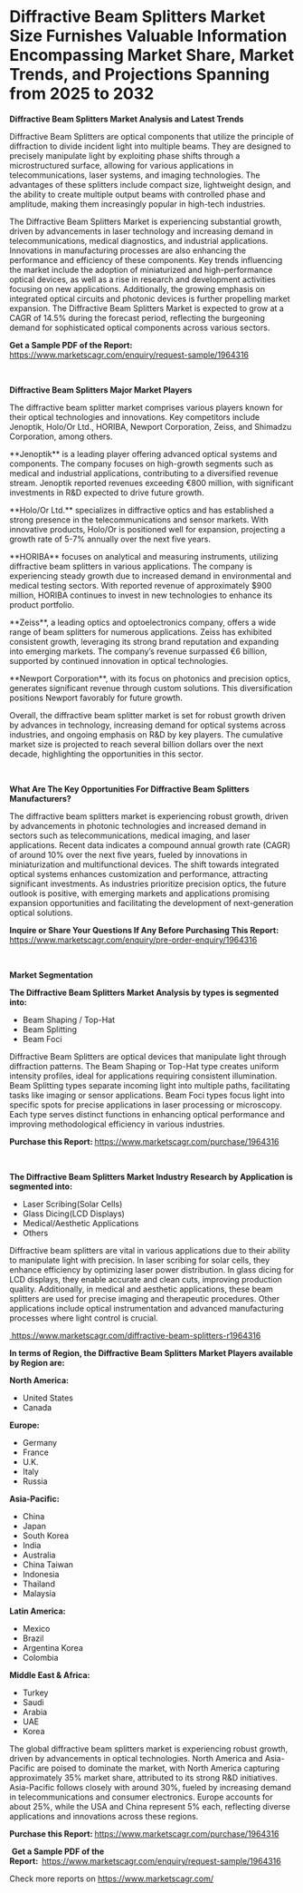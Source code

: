 <p><h1>Diffractive Beam Splitters Market Size Furnishes Valuable Information Encompassing Market Share, Market Trends, and Projections Spanning from 2025 to 2032</h1></p><p><strong>Diffractive Beam Splitters Market Analysis and Latest Trends</strong></p>
<p><p>Diffractive Beam Splitters are optical components that utilize the principle of diffraction to divide incident light into multiple beams. They are designed to precisely manipulate light by exploiting phase shifts through a microstructured surface, allowing for various applications in telecommunications, laser systems, and imaging technologies. The advantages of these splitters include compact size, lightweight design, and the ability to create multiple output beams with controlled phase and amplitude, making them increasingly popular in high-tech industries.</p><p>The Diffractive Beam Splitters Market is experiencing substantial growth, driven by advancements in laser technology and increasing demand in telecommunications, medical diagnostics, and industrial applications. Innovations in manufacturing processes are also enhancing the performance and efficiency of these components. Key trends influencing the market include the adoption of miniaturized and high-performance optical devices, as well as a rise in research and development activities focusing on new applications. Additionally, the growing emphasis on integrated optical circuits and photonic devices is further propelling market expansion. The Diffractive Beam Splitters Market is expected to grow at a CAGR of 14.5% during the forecast period, reflecting the burgeoning demand for sophisticated optical components across various sectors.</p></p>
<p><strong>Get a Sample PDF of the Report:&nbsp;</strong> <a href="https://www.marketscagr.com/enquiry/request-sample/1964316?utm_campaign=2292&utm_medium=2&utm_source=Github&utm_content=ia&utm_term=23022025&utm_id=diffractive-beam-splitters">https://www.marketscagr.com/enquiry/request-sample/1964316</a></p>
<p>&nbsp;</p>
<p><strong>Diffractive Beam Splitters Major Market Players</strong></p>
<p><p>The diffractive beam splitter market comprises various players known for their optical technologies and innovations. Key competitors include Jenoptik, Holo/Or Ltd., HORIBA, Newport Corporation, Zeiss, and Shimadzu Corporation, among others. </p><p>**Jenoptik** is a leading player offering advanced optical systems and components. The company focuses on high-growth segments such as medical and industrial applications, contributing to a diversified revenue stream. Jenoptik reported revenues exceeding €800 million, with significant investments in R&D expected to drive future growth.</p><p>**Holo/Or Ltd.** specializes in diffractive optics and has established a strong presence in the telecommunications and sensor markets. With innovative products, Holo/Or is positioned well for expansion, projecting a growth rate of 5-7% annually over the next five years.</p><p>**HORIBA** focuses on analytical and measuring instruments, utilizing diffractive beam splitters in various applications. The company is experiencing steady growth due to increased demand in environmental and medical testing sectors. With reported revenue of approximately $900 million, HORIBA continues to invest in new technologies to enhance its product portfolio.</p><p>**Zeiss**, a leading optics and optoelectronics company, offers a wide range of beam splitters for numerous applications. Zeiss has exhibited consistent growth, leveraging its strong brand reputation and expanding into emerging markets. The company’s revenue surpassed €6 billion, supported by continued innovation in optical technologies.</p><p>**Newport Corporation**, with its focus on photonics and precision optics, generates significant revenue through custom solutions. This diversification positions Newport favorably for future growth.</p><p>Overall, the diffractive beam splitter market is set for robust growth driven by advances in technology, increasing demand for optical systems across industries, and ongoing emphasis on R&D by key players. The cumulative market size is projected to reach several billion dollars over the next decade, highlighting the opportunities in this sector.</p></p>
<p>&nbsp;</p>
<p><strong>What Are The Key Opportunities For Diffractive Beam Splitters Manufacturers?</strong></p>
<p><p>The diffractive beam splitters market is experiencing robust growth, driven by advancements in photonic technologies and increased demand in sectors such as telecommunications, medical imaging, and laser applications. Recent data indicates a compound annual growth rate (CAGR) of around 10% over the next five years, fueled by innovations in miniaturization and multifunctional devices. The shift towards integrated optical systems enhances customization and performance, attracting significant investments. As industries prioritize precision optics, the future outlook is positive, with emerging markets and applications promising expansion opportunities and facilitating the development of next-generation optical solutions.</p></p>
<p><strong>Inquire or Share Your Questions If Any Before Purchasing This Report:</strong> <a href="https://www.marketscagr.com/enquiry/pre-order-enquiry/1964316?utm_campaign=2292&utm_medium=2&utm_source=Github&utm_content=ia&utm_term=23022025&utm_id=diffractive-beam-splitters">https://www.marketscagr.com/enquiry/pre-order-enquiry/1964316</a></p>
<p>&nbsp;</p>
<p><strong>Market Segmentation</strong></p>
<p><strong>The Diffractive Beam Splitters Market Analysis by types is segmented into:</strong></p>
<p><ul><li>Beam Shaping / Top-Hat</li><li>Beam Splitting</li><li>Beam Foci</li></ul></p>
<p><p>Diffractive Beam Splitters are optical devices that manipulate light through diffraction patterns. The Beam Shaping or Top-Hat type creates uniform intensity profiles, ideal for applications requiring consistent illumination. Beam Splitting types separate incoming light into multiple paths, facilitating tasks like imaging or sensor applications. Beam Foci types focus light into specific spots for precise applications in laser processing or microscopy. Each type serves distinct functions in enhancing optical performance and improving methodological efficiency in various industries.</p></p>
<p><strong>Purchase this Report:&nbsp;</strong><a href="https://www.marketscagr.com/purchase/1964316?utm_campaign=2292&utm_medium=2&utm_source=Github&utm_content=ia&utm_term=23022025&utm_id=diffractive-beam-splitters">https://www.marketscagr.com/purchase/1964316</a></p>
<p>&nbsp;</p>
<p><strong>The Diffractive Beam Splitters Market Industry Research by Application is segmented into:</strong></p>
<p><ul><li>Laser Scribing(Solar Cells)</li><li>Glass Dicing(LCD Displays)</li><li>Medical/Aesthetic Applications</li><li>Others</li></ul></p>
<p><p>Diffractive beam splitters are vital in various applications due to their ability to manipulate light with precision. In laser scribing for solar cells, they enhance efficiency by optimizing laser power distribution. In glass dicing for LCD displays, they enable accurate and clean cuts, improving production quality. Additionally, in medical and aesthetic applications, these beam splitters are used for precise imaging and therapeutic procedures. Other applications include optical instrumentation and advanced manufacturing processes where light control is crucial.</p></p>
<p><a href="https://www.marketscagr.com/diffractive-beam-splitters-r1964316?utm_campaign=2292&utm_medium=2&utm_source=Github&utm_content=ia&utm_term=23022025&utm_id=diffractive-beam-splitters">&nbsp;https://www.marketscagr.com/diffractive-beam-splitters-r1964316</a></p>
<p><strong>In terms of Region, the Diffractive Beam Splitters Market Players available by Region are:</strong></p>
<p>
    <p> <strong> North America: </strong>
        <ul>
            <li>United States</li>
            <li>Canada</li>
        </ul>
        </p> 
    <p> <strong> Europe: </strong>
        <ul>
            <li>Germany</li>
            <li>France</li>
            <li>U.K.</li>
            <li>Italy</li>
            <li>Russia</li>
        </ul>
        </p> 
    <p> <strong> Asia-Pacific: </strong>
        <ul>
            <li>China</li>
            <li>Japan</li>
            <li>South Korea</li>
            <li>India</li>
            <li>Australia</li>
            <li>China Taiwan</li>
            <li>Indonesia</li>
            <li>Thailand</li>
            <li>Malaysia</li>
        </ul>
        </p> 
    <p> <strong> Latin America: </strong>
        <ul>
            <li>Mexico</li>
            <li>Brazil</li>
            <li>Argentina Korea</li>
            <li>Colombia</li>
        </ul>
        </p> 
    <p> <strong> Middle East & Africa: </strong>
        <ul>
            <li>Turkey</li>
            <li>Saudi</li>
            <li>Arabia</li>
            <li>UAE</li>
            <li>Korea</li>
        </ul>
    </p>
    </p>
<p><p>The global diffractive beam splitters market is experiencing robust growth, driven by advancements in optical technologies. North America and Asia-Pacific are poised to dominate the market, with North America capturing approximately 35% market share, attributed to its strong R&D initiatives. Asia-Pacific follows closely with around 30%, fueled by increasing demand in telecommunications and consumer electronics. Europe accounts for about 25%, while the USA and China represent 5% each, reflecting diverse applications and innovations across these regions.</p></p>
<p><strong>Purchase this Report: </strong><a href="https://www.marketscagr.com/purchase/1964316?utm_campaign=2292&utm_medium=2&utm_source=Github&utm_content=ia&utm_term=23022025&utm_id=diffractive-beam-splitters">https://www.marketscagr.com/purchase/1964316</a></p>
<p>&nbsp;<strong>Get a Sample PDF of the Report:&nbsp;&nbsp;</strong><a href="https://www.marketscagr.com/enquiry/request-sample/1964316?utm_campaign=2292&utm_medium=2&utm_source=Github&utm_content=ia&utm_term=23022025&utm_id=diffractive-beam-splitters">https://www.marketscagr.com/enquiry/request-sample/1964316</a></p>
<p><strong></strong></p>
<p>Check more reports on <a href="https://www.marketscagr.com/?utm_campaign=2292&utm_medium=2&utm_source=Github&utm_content=ia&utm_term=23022025&utm_id=diffractive-beam-splitters">https://www.marketscagr.com/</a></p>